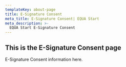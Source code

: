 ```yaml
---
templateKey: about-page
title: E-Signature Consent 
meta_title: E-Signature Consent| EQUA Start
meta_description: >-
  EQUA Start E-Signature Consent
---
```

## This is the E-Signature Consent page

E-Signature Consent information here.

